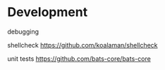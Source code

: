 # Development

debugging

shellcheck https://github.com/koalaman/shellcheck

unit tests https://github.com/bats-core/bats-core